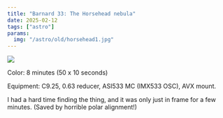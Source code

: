 ```yaml
---
title: "Barnard 33: The Horsehead nebula"
date: 2025-02-12
tags: ["astro"]
params:
  img: "/astro/old/horsehead1.jpg"
---
```


![](/astro/old/horsehead1.jpg)

Color: 8 minutes (50 x 10 seconds)

Equipment: C9.25, 0.63 reducer, ASI533 MC (IMX533 OSC), AVX mount. 

I had a hard time finding the thing, and it was only just in frame for a few minutes.
(Saved by horrible polar alignment!)
